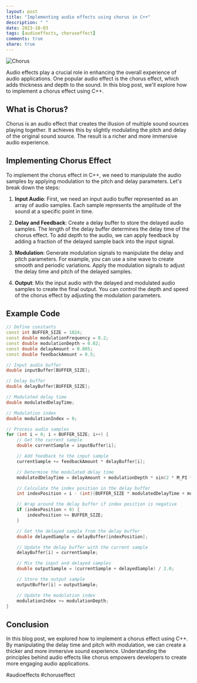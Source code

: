 ```yaml
---
layout: post
title: "Implementing audio effects using chorus in C++"
description: " "
date: 2023-10-03
tags: [audioeffects, choruseffect]
comments: true
share: true
---
```


![Chorus](chorus_image.jpg)

Audio effects play a crucial role in enhancing the overall experience of audio applications. One popular audio effect is the chorus effect, which adds thickness and depth to the sound. In this blog post, we'll explore how to implement a chorus effect using C++.

## What is Chorus?

Chorus is an audio effect that creates the illusion of multiple sound sources playing together. It achieves this by slightly modulating the pitch and delay of the original sound source. The result is a richer and more immersive audio experience.

## Implementing Chorus Effect

To implement the chorus effect in C++, we need to manipulate the audio samples by applying modulation to the pitch and delay parameters. Let's break down the steps:

1. **Input Audio**: First, we need an input audio buffer represented as an array of audio samples. Each sample represents the amplitude of the sound at a specific point in time.

2. **Delay and Feedback**: Create a delay buffer to store the delayed audio samples. The length of the delay buffer determines the delay time of the chorus effect. To add depth to the audio, we can apply feedback by adding a fraction of the delayed sample back into the input signal.

3. **Modulation**: Generate modulation signals to manipulate the delay and pitch parameters. For example, you can use a sine wave to create smooth and periodic variations. Apply the modulation signals to adjust the delay time and pitch of the delayed samples.

4. **Output**: Mix the input audio with the delayed and modulated audio samples to create the final output. You can control the depth and speed of the chorus effect by adjusting the modulation parameters.

## Example Code

```cpp
// Define constants
const int BUFFER_SIZE = 1024;
const double modulationFrequency = 0.2;
const double modulationDepth = 0.02;
const double delayAmount = 0.005;
const double feedbackAmount = 0.5;

// Input audio buffer
double inputBuffer[BUFFER_SIZE];

// Delay buffer
double delayBuffer[BUFFER_SIZE];

// Modulated delay time
double modulatedDelayTime;

// Modulation index
double modulationIndex = 0;

// Process audio samples
for (int i = 0; i < BUFFER_SIZE; i++) {
    // Get the current sample
    double currentSample = inputBuffer[i];

    // Add feedback to the input sample
    currentSample += feedbackAmount * delayBuffer[i];

    // Determine the modulated delay time
    modulatedDelayTime = delayAmount + modulationDepth * sin(2 * M_PI * modulationFrequency * i);

    // Calculate the index position in the delay buffer
    int indexPosition = i - (int)(BUFFER_SIZE * modulatedDelayTime + modulationIndex);

    // Wrap around the delay buffer if index position is negative
    if (indexPosition < 0) {
        indexPosition += BUFFER_SIZE;
    }

    // Get the delayed sample from the delay buffer
    double delayedSample = delayBuffer[indexPosition];

    // Update the delay buffer with the current sample
    delayBuffer[i] = currentSample;

    // Mix the input and delayed samples
    double outputSample = (currentSample + delayedSample) / 2.0;

    // Store the output sample
    outputBuffer[i] = outputSample;

    // Update the modulation index
    modulationIndex += modulationDepth;
}

```

## Conclusion

In this blog post, we explored how to implement a chorus effect using C++. By manipulating the delay time and pitch with modulation, we can create a thicker and more immersive sound experience. Understanding the principles behind audio effects like chorus empowers developers to create more engaging audio applications.

#audioeffects #choruseffect